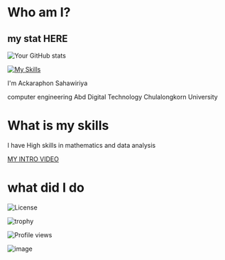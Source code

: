 # Who am I?

## my stat HERE
![Your GitHub stats](https://github-readme-stats.vercel.app/api?username=Ackaraphon1928&show_icons=true)

[![My Skills](https://skillicons.dev/icons?i=java,cpp,python,html,css,js&theme=light)](https://skillicons.dev)

I'm Ackaraphon Sahawiriya

computer engineering Abd Digital Technology Chulalongkorn University

# What is my skills

I have High skills in mathematics and data analysis 

[MY INTRO VIDEO](https://www.youtube.com/watch?v=dQw4w9WgXcQ)
# what did I do 

![License](https://img.shields.io/github/license/Ackaraphon1928/yourRepoName)

![trophy](https://github-profile-trophy.vercel.app/?username=Ackaraphon1928)


![Profile views](https://komarev.com/ghpvc/?username=Ackaraphon)

![image](https://cdn.britannica.com/36/234736-050-4AC5B6D5/Scottish-fold-cat.jpg)
